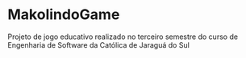 # MakolindoGame
Projeto de jogo educativo realizado no terceiro semestre do curso de Engenharia de Software da Católica de Jaraguá do Sul
